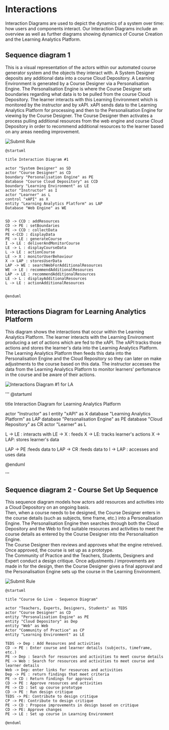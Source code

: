 # Interactions

Interaction Diagrams are used to depict the dynamics of a system over time: how users and components interact. Our Interaction Diagrams include an overview as well as further diagrams showing dynamics of Course Creation and the Learning Analytics Platform. 



## Sequence diagram  1

This is a visual representation of the actors within our automated course generator system and the objects they interact with. A System Designer deposits any additional data into a course Cloud Depository. A Learning Environment is generated by a Course Designer via a Personalisation Engine. The Personalisation Engine is where the Course Designer sets boundaries regarding what data is to be pulled from the course Cloud Depository. The learner interacts with this Learning Environment which is monitored by the instructor and by xAPI. xAPI sends data to the Learning Analytics Platform for processing and then to the Personalisation Engine for viewing by the Course Designer. The Course Designer then activates a process pulling additional resources from the web engine and course Cloud Depository in order to recommend additional resources to the learner based on any areas needing improvement. 

![Submit Rule](https://www.plantuml.com/plantuml/img/ZLDDQ-Cm4BthLuZikOTUbxBKZLqmk60sBCbrOisw0baget5O__iTIN7Ib1nwC-zhvetjvyX0F4zEARRiKBUUaM1W6xokBOm4a_xng9KIB93Ux9R8EEaQenqzqaP3rBjwPRTXfeYtxBPMnp1x0xJeJOyKWmTd8-GHZH-jnwph6sM0uGWIi0PjNPYDn7s4Q6N0KW9l4Zi4yjQF4dMo5Fo4dhEiQzQjMX-PvlISYNR5i_MyPQU6u9c2qvj_LTzcxA0ao_Bd8PNilh0TP5q7_3VGLDnLh-hBydiyVYwsRvHIkre__4ghwvyQZFcDKHeE6DKs4tqZU4H-ARsi409T74Dm3WTE8nB-z51WO-E7WsM5HTwbd16b5J2M8whsGXXqzeHKUVCMV3heMT4LxpMnu3ctkxZBLt5ZEGWybQW_4Ua5t-5aHQ0EsLNrgPMG61DTyWGKRbyA0mtlSgxNG9KnDkM3kzvcV-r4E8H9tgsvfpjdVaFujUXTqPV6zpHAFSi8-M_-0m00)

```
@startuml

title Interaction Diagram #1 

actor "System Designer" as SD
actor "Course Designer" as CD
boundary "Personalisation Engine" as PE
database "Course Cloud Depository" as CCD
boundary "Learning Environment" as LE
actor "Instructor" as I
actor "Learner" as L
control "xAPI" as X
entity "Learning Analytics Platform" as LAP
Database "Web Engine" as WE


SD -> CCD : addResources
CD -> PE : setBoundaries
PE -> CCD : collectData
PE <-CCD : displayData
PE -> LE : generateCourse
I -> LE : deliverAndMonitorCourse
LE -> L : displayCourseData
L -> LE : actionCourse
LE -> X : monitorUserBehaviour
X -> LAP : storesUserData
LAP -> WE : searchWebForAdditionalResources
WE -> LE : recommendAdditionalResources
LAP -> LE : recommendAdditionalResources
LE -> L : displayAdditionalResources
L -> LE : actionAdditionalResources


@enduml
```


## Interactions Diagram for Learning Analytics Platform

This diagram shows the interactions that occur within the Learning Analytics Platform.
The learner interacts with the Learning Environment producing a set of actions which are fed to the xAPI. 
The xAPI tracks those actions and stores the learner's data into the Learning Analytics Platform.
The Learning Analytics Platform then feeds this data into the Personalisation Engine and the Cloud Repository so they can later on make adjustments to the course based on this data.
The instructor accesses the data from the Learning Analytics Platform to monitor learners' perfomance in the course and be aware of their actions. 


![Interactions Diagram #1 for LA](https://www.plantuml.com/plantuml/img/VP6nReGm44HxVyMAnbL-W28wH2YGA2mgsWti4Ii-4taN9Vnz5dD8A4MwrSxppDYsrfeR2oPP7y4OyH88sYYKS1I_H7ZpE2Tym7r9q16cwECCLSImYHyPN41HwG76w05bYZQof7MV2q26rb1KrmsAdygrUJM0cL3m7PcW-CSpmrtbBhIZn8k2dZ6tQ-Bi8sNGDHUk3iiwGKzV2tjjicMYxi-EEPIEWfqn7RoyGjT02VvvSuPlBnz6TweCAjo99ZR30POW2dqoXCF7CXolTHALAu4rYQx8tawpAhSZJjEoPrw3BATGzt-5zccfBN0SYLbTCKwmxiDXUgCuvV-prlu2)

'''
@startuml

title Interaction Diagram for Learning Analytics Platform 

actor "Instructor" as I
entity "xAPI" as X 
database "Learning Analytics Platform" as LAP
database "Personalisation Engine" as PE
database "Cloud Repository" as CR
actor "Learner" as L

L -> LE : interacts with
LE -> X : feeds
X -> LE: tracks learner's actions
X -> LAP: stores learner's data

LAP -> PE :feeds data to
LAP -> CR :feeds data to
I -> LAP : accesses and uses data

@enduml

'''

## Sequence diagram  2 - Course Set Up Sequence
This sequence diagram models how actors add resources and activities into a Cloud Depository on an ongoing basis.  
Then, when a course needs to be designed, the Course Designer enters in the course details (such as subjects, time frame, etc.) into a Personalisation Engine. 
The Personalisation Engine then searches through both the Cloud Depository and the Web to find suitable resources and activities to meet the course details as entered by the Course Designer into the Personalisation Engine.  
The Course Designer then reviews and approves what the engine retreived.  
Once approved, the course is set up as a prototype.  
The Community of Practice and the Teachers, Students, Designers and Expert conduct a design critique.  Once adjustments / improvements are made in for the design, then the Course Designer gives a final approval and the Personalisation Engine sets up the course in the Learning Environment.

![Submit Rule](https://www.plantuml.com/plantuml/img/dLJ1Zfj03BtFLrYSMcct7v13jH6WNd90oqezJy19l0KFdV54pT_NCm54szsgwYd4VdxFxydm5CHwYUDWZ90C24NfeWy8NnmSw8hm22r-ZyWTGaNsxErO66CxSHwA5xJT1NruWFh7X5xqeS90PywrLcAFBA406-2bhjfbR5POeBbVLaQn93Se6frsR0SALiWnr7mcnengwXLL3YxsoZ6vGCfwottzkmA-uZ7NzDVi5-5nZ9owxWIDrtMeknENpJftGEkP-AowL_AEHsrapA4s9jc0nyz927Qmxtjung1sEWnWkOT4UIKX3AQi4h2f5LUpe8VkRZl1XgIXfHx5qX3WGuZ7L-nIW48ZdZHbV02KxjD7emohOAjptGLEQiQ_emlYO4IKHMwMc6aqZF-ZUMDhayZkg-q0iyM1-5luAwz9HfPSF4hq32VYNWDNpOkLMTMJyf6TrzOiTvhqh-WaOwV9kwiTjcdlSmtVNs73sQfMd1QJEYTERXDkwPuZg-DqgdahqfTXFOEcta7fM3mTes3Ax7TasVmRRhDJuvqUDGADsKUwlm2qBd6q0NjmMurgqLYiTnVBvzNfeVx3gTAzTUV6F27t-ZNu2G00)

```
@startuml

title "Course Go Live - Sequence Diagram"

actor "Teachers, Experts, Designers, Students" as TEDS
actor "Course Designer" as CD
entity "Personalisation Engine" as PE
entity "Cloud Depository" as Dep
entity "Web" as Web
Actor "Community of Practice" as CP
entity "Learning Environment" as LE

TEDS -> Dep : Add Resources and activities
CD -> PE : Enter course and learner details (subjects, timeframe, etc.)
PE -> Dep : Search for resources and activities to meet course details
PE -> Web : Search for resources and activities to meet course and learner details
Web -> Dep: enter links for resources and activities
Dep -> PE : return findings that meet criteria
PE -> CD : Return findings for approval
CD -> PE : Approve resources and activities
PE -> CD : Set up course prototype
CD -> PE : Run design critique
TEDS -> PE: Contribute to design critique
CP -> PE: Contribute to design critique
PE -> CD : Propose improvements in design based on critique
CD -> PE: Approve changes
PE -> LE : Set up course in Learning Environment

@enduml
```





